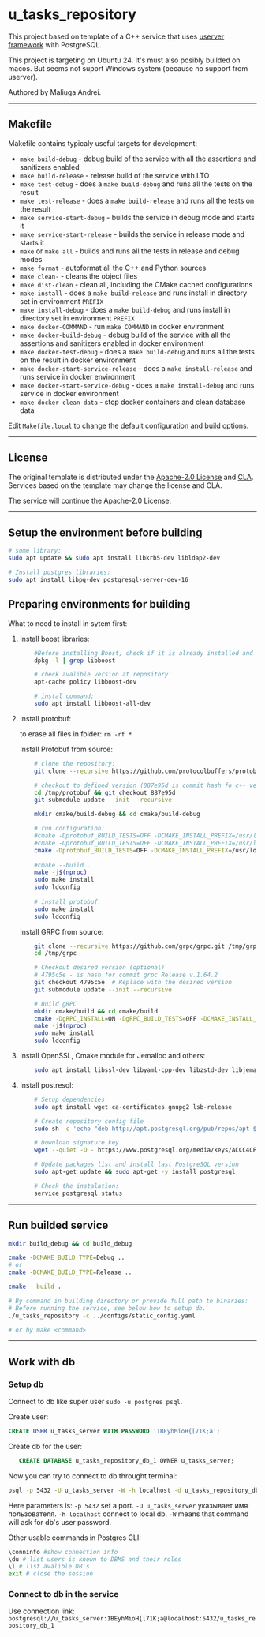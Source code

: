 # u_tasks_repository

This project based on template of a C++ service that uses [userver framework](https://github.com/userver-framework/userver) with PostgreSQL.

This project is targeting on Ubuntu 24. It's must also posibly builded on macos. But seems not suport Windows system (because no support from userver).

Authored by Maliuga Andrei.

---

## Makefile

Makefile contains typicaly useful targets for development:

* `make build-debug` - debug build of the service with all the assertions and sanitizers enabled
* `make build-release` - release build of the service with LTO
* `make test-debug` - does a `make build-debug` and runs all the tests on the result
* `make test-release` - does a `make build-release` and runs all the tests on the result
* `make service-start-debug` - builds the service in debug mode and starts it
* `make service-start-release` - builds the service in release mode and starts it
* `make` or `make all` - builds and runs all the tests in release and debug modes
* `make format` - autoformat all the C++ and Python sources
* `make clean-` - cleans the object files
* `make dist-clean` - clean all, including the CMake cached configurations
* `make install` - does a `make build-release` and runs install in directory set in environment `PREFIX`
* `make install-debug` - does a `make build-debug` and runs install in directory set in environment `PREFIX`
* `make docker-COMMAND` - run `make COMMAND` in docker environment
* `make docker-build-debug` - debug build of the service with all the assertions and sanitizers enabled in docker environment
* `make docker-test-debug` - does a `make build-debug` and runs all the tests on the result in docker environment
* `make docker-start-service-release` - does a `make install-release` and runs service in docker environment
* `make docker-start-service-debug` - does a `make install-debug` and runs service in docker environment
* `make docker-clean-data` - stop docker containers and clean database data

Edit `Makefile.local` to change the default configuration and build options.

---

## License

The original template is distributed under the [Apache-2.0 License](https://github.com/userver-framework/userver/blob/develop/LICENSE)
and [CLA](https://github.com/userver-framework/userver/blob/develop/CONTRIBUTING.md). Services based on the template may change the license and CLA.

The service will continue the Apache-2.0 License.

---

## Setup the environment before building

```sh
# some library:
sudo apt update && sudo apt install libkrb5-dev libldap2-dev

# Install postgres libraries:
sudo apt install libpq-dev postgresql-server-dev-16
```

## Preparing environments for building

What to need to install in sytem first:

1. Install boost libraries:

    ```sh
        #Before installing Boost, check if it is already installed and its version:
        dpkg -l | grep libboost

        # check avalible version at repository:
        apt-cache policy libboost-dev

        # instal command:
        sudo apt install libboost-all-dev
    ```

2. Install protobuf:

    to erase all files in folder: `rm -rf *`

    Install Protobuf from source:
    
    ```sh
        # clone the repository:
        git clone --recursive https://github.com/protocolbuffers/protobuf.git /tmp/protobuf

        # checkout to defined version (887e95d is commit hash fo c++ version 27.1):
        cd /tmp/protobuf && git checkout 887e95d
        git submodule update --init --recursive

        mkdir cmake/build-debug && cd cmake/build-debug

        # run configuration:
        #cmake -Dprotobuf_BUILD_TESTS=OFF -DCMAKE_INSTALL_PREFIX=/usr/local -DCMAKE_BUILD_TYPE=Debug ../..
        #cmake -Dprotobuf_BUILD_TESTS=OFF -DCMAKE_INSTALL_PREFIX=/usr/local -DCMAKE_BUILD_TYPE=Release ../..
        cmake -Dprotobuf_BUILD_TESTS=OFF -DCMAKE_INSTALL_PREFIX=/usr/local ../..
        
        #cmake --build . 
        make -j$(nproc)
        sudo make install
        sudo ldconfig
        
        # install protobuf:
        sudo make install
        sudo ldconfig

    ```

    Install GRPC from source:

    ```sh
        git clone --recursive https://github.com/grpc/grpc.git /tmp/grpc
        cd /tmp/grpc

        # Checkout desired version (optional)
        # 4795c5e - is hash for commit grpc Release v.1.64.2
        git checkout 4795c5e  # Replace with the desired version
        git submodule update --init --recursive

        # Build gRPC
        mkdir cmake/build && cd cmake/build
        cmake -DgRPC_INSTALL=ON -DgRPC_BUILD_TESTS=OFF -DCMAKE_INSTALL_PREFIX=/usr/local ../..
        make -j$(nproc)
        sudo make install
        sudo ldconfig
    ```

3. Install OpenSSL, Cmake module for Jemalloc and others:

    ```sh
        sudo apt install libssl-dev libyaml-cpp-dev libzstd-dev libjemalloc-dev libnghttp2-dev libev-dev libzstd-dev #libgrpc-dev libgrpc++-dev protobuf-compiler-grpc
    ```

4. Install postresql:

    ```sh
        # Setup dependencies
        sudo apt install wget ca-certificates gnupg2 lsb-release

        # Create repository config file
        sudo sh -c 'echo "deb http://apt.postgresql.org/pub/repos/apt $(lsb_release -cs)-pgdg main" > /etc/apt/sources.list.d/pgdg.list'

        # Download signature key
        wget --quiet -O - https://www.postgresql.org/media/keys/ACCC4CF8.asc | sudo apt-key add -

        # Update packages list and install last PostgreSQL version
        sudo apt-get update && sudo apt-get -y install postgresql

        # Check the instalation:
        service postgresql status
    ```

---

## Run builded service

```sh
mkdir build_debug && cd build_debug

cmake -DCMAKE_BUILD_TYPE=Debug ..
# or 
cmake -DCMAKE_BUILD_TYPE=Release ..

cmake --build .

# By command in building directory or provide full path to binaries:
# Before running the service, see below how to setup db.
./u_tasks_repository -c ../configs/static_config.yaml

# or by make <command>
```

---

## Work with db

### Setup db

Connect to db like super user `sudo -u postgres psql`.

Create user:

```sql
CREATE USER u_tasks_server WITH PASSWORD '1BEyhMioH{[71K;a';
```

Create db for the user:

```sql
   CREATE DATABASE u_tasks_repository_db_1 OWNER u_tasks_server;
```

Now you can try to connect to db throught terminal:

```sh
psql -p 5432 -U u_tasks_server -W -h localhost -d u_tasks_repository_db_1
```

Here parameters is:
`-p 5432` set a port.
`-U u_tasks_server` указывает имя пользователя.
`-h localhost` connect to local db.
`-W` means that command will ask for db's user password.

Other usable commands in Postgres CLI:

```sh
\conninfo #show connection info
\du # list users is known to DBMS and their roles
\l # list avalible DB's
exit # close the session
```

### Connect to db in the service 

Use connection link:
`postgresql://u_tasks_server:1BEyhMioH{[71K;a@localhost:5432/u_tasks_repository_db_1`

